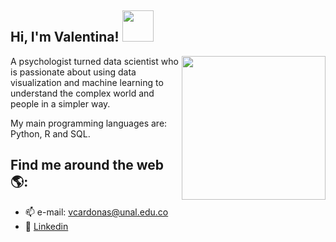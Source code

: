 <h2> Hi, I'm Valentina! <img src="https://media.giphy.com/media/mGcNjsfWAjY5AEZNw6/giphy.gif" width="50"></h2>
<img align='right' src="https://media.giphy.com/media/9cghZPGI3DiSygM6j7/giphy.gif" width="230">

A psychologist turned data scientist who is passionate about using data visualization and 
machine learning to understand the complex world and people in a simpler way.

My main programming languages are: Python, R and SQL.

## Find me around the web 🌎:
- 📫 e-mail: vcardonas@unal.edu.co
- 💼 [Linkedin](https://www.linkedin.com/in/vcardonas/)
<script src="https://platform.linkedin.com/badges/js/profile.js" async defer type="text/javascript"></script>
